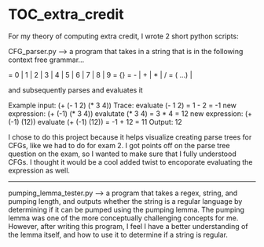 # TOC_extra_credit

For my theory of computing extra credit, I wrote 2 short python scripts:

CFG_parser.py --> a program that takes in a string that is in the following context free grammar...

  <digit>         = 0 | 1 | 2 | 3 | 4 | 5 | 6 | 7 | 8 | 9
  <number>        = {<digit>}
  <op>            = - | + | * | /
  <expression>    = (<op> <expression> ...) | <number>

and subsequently parses and evaluates it

Example input: (+ (- 1 2) (* 3 4))
Trace: 
evaluate (- 1 2) = 1 - 2 = -1
new expression: (+ (-1) (* 3 4))
evalutate (* 3 4) = 3 * 4 = 12
new expression: (+ (-1) (12))
evaluate (+ (-1) (12)) = -1 + 12 = 11
Output: 12

I chose to do this project because it helps visualize creating parse trees for CFGs, like we had to do for exam 2. I got points off on the parse tree question on the exam, so I wanted to make sure that I fully understood CFGs. I thought it would be a cool added twist to encoporate evaluating the expression as well.

------------------

pumping_lemma_tester.py --> a program that takes a regex, string, and pumping length, and outputs whether the string is a regular language by determining if it can be pumped using the pumping lemma. The pumping lemma was one of the more conceptually challenging concepts for me. However, after writing this program, I feel I have a better understanding of the lemma itself, and how to use it to determine if a string is regular. 
